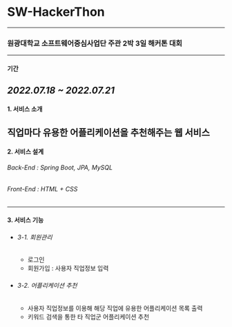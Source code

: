 # **SW-HackerThon**
---

### **원광대학교 소프트웨어중심사업단 주관 2박 3일 해커톤 대회**
---
#### **기간**  
  
*2022.07.18 ~ 2022.07.21*
---
#### **1. 서비스 소개**

직업마다 유용한 어플리케이션을 추천해주는 웹 서비스
---
#### **2. 서비스 설계**

###### *Back-End* : Spring Boot, JPA, MySQL
###### *Front-End* : HTML + CSS
---
#### **3. 서비스 기능**

- ###### *3-1. 회원관리*
  - 로그인
  - 회원가입 : 사용자 직업정보 입력

- ###### *3-2. 어플리케이션 추천*
  - 사용자 직업정보를 이용해 해당 직업에 유용한 어플리케이션 목록 출력
  - 키워드 검색을 통한 타 직업군 어플리케이션 추천


